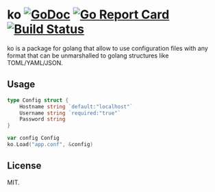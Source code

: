 # ko [![GoDoc](https://godoc.org/github.com/kovetskiy/ko?status.svg)](http://godoc.org/github.com/kovetskiy/ko) [![Go Report Card](https://goreportcard.com/badge/github.com/kovetskiy/ko)](https://goreportcard.com/report/github.com/kovetskiy/ko) [![Build Status](https://travis-ci.org/kovetskiy/ko.svg?branch=master)](https://travis-ci.org/kovetskiy/ko)


ko is a package for golang that allow to use configuration files with any format
that can be unmarshalled to golang structures like TOML/YAML/JSON.

## Usage

```go
type Config struct {
    Hostname string `default:"localhost"`
    Username string `required:"true"`
    Password string
}

var config Config
ko.Load("app.conf", &config)
```

## License

MIT.

